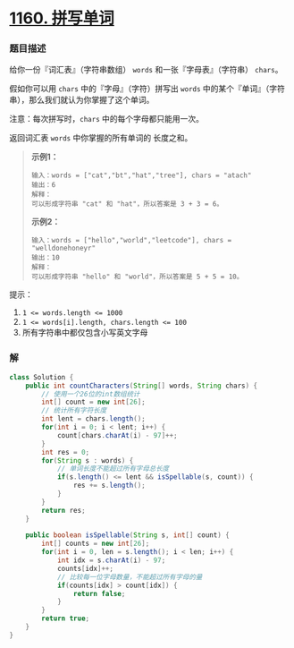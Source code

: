 # [1160. 拼写单词](https://leetcode-cn.com/problems/find-words-that-can-be-formed-by-characters/)

### 题目描述

给你一份『词汇表』（字符串数组） `words` 和一张『字母表』（字符串） `chars`。

假如你可以用 `chars` 中的『字母』（字符）拼写出 `words` 中的某个『单词』（字符串），那么我们就认为你掌握了这个单词。

注意：每次拼写时，`chars` 中的每个字母都只能用一次。

返回词汇表 `words` 中你掌握的所有单词的 长度之和。

>   **示例1：**
>
>   ```
>   输入：words = ["cat","bt","hat","tree"], chars = "atach"
>   输出：6
>   解释： 
>   可以形成字符串 "cat" 和 "hat"，所以答案是 3 + 3 = 6。
>   ```
>
>   **示例2：**
>
>   ```
>   输入：words = ["hello","world","leetcode"], chars = "welldonehoneyr"
>   输出：10
>   解释：
>   可以形成字符串 "hello" 和 "world"，所以答案是 5 + 5 = 10。
>   ```

提示：

1.  `1 <= words.length <= 1000`
2.  `1 <= words[i].length, chars.length <= 100`
3.  所有字符串中都仅包含小写英文字母

### 解

```java
class Solution {
    public int countCharacters(String[] words, String chars) {
      	// 使用一个26位的int数组统计
        int[] count = new int[26];
      	// 统计所有字符长度
        int lent = chars.length();
        for(int i = 0; i < lent; i++) {
            count[chars.charAt(i) - 97]++;
        }
        int res = 0;
        for(String s : words) {
          	// 单词长度不能超过所有字母总长度
            if(s.length() <= lent && isSpellable(s, count)) {
                res += s.length();
            }
        }
        return res;
    }
    
    public boolean isSpellable(String s, int[] count) {
        int[] counts = new int[26];
        for(int i = 0, len = s.length(); i < len; i++) {
            int idx = s.charAt(i) - 97;
            counts[idx]++;
          	// 比较每一位字母数量，不能超过所有字母的量
            if(counts[idx] > count[idx]) {
                return false;
            }
        }
        return true;
    }
}
```

